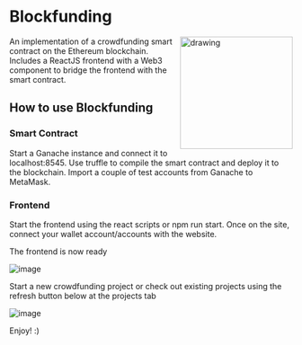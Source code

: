 # Blockfunding
<img src="https://user-images.githubusercontent.com/40578534/153142938-05969835-1d2b-496b-9e8f-367b5c290aa0.png" alt="drawing" width="200" align="right"/>

An implementation of a crowdfunding smart contract on the Ethereum blockchain.  
Includes a ReactJS frontend with a Web3 component to bridge the frontend with the smart contract.

## How to use Blockfunding
### Smart Contract
Start a Ganache instance and connect it to localhost:8545.
Use truffle to compile the smart contract and deploy it to the blockchain.
Import a couple of test accounts from Ganache to MetaMask.

### Frontend
Start the frontend using the react scripts or npm run start.
Once on the site, connect your wallet account/accounts with the website.

The frontend is now ready

![image](https://user-images.githubusercontent.com/40578534/153139694-491221e5-2ca4-45fe-8fd6-b3f7abb3e99c.png)

Start a new crowdfunding project or check out existing projects using the refresh button below at the projects tab

![image](https://user-images.githubusercontent.com/40578534/153139908-a71dfc41-86a2-4b6a-866f-e2b0f5c5ffd1.png)

Enjoy! :)

